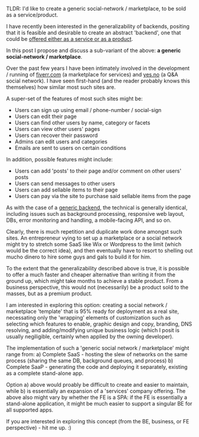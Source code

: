 TLDR: I'd like to create a generic social-network / marketplace, to be sold as a service/product.

I have recently been interested in the generalizability of backends, positing that it is feasible and desirable to create an abstract 'backend', one that could be [offered either as a service or as a product](baas.html). 

In this post I propose and discuss a sub-variant of the above: **a generic social-network / marketplace**. 

Over the past few years I have been intimately involved in the development / running of [fiverr.com](https://fiverr.com) (a marketplace for services) and [yes.no](https://yes.no) (a Q&A social network). I have seen first-hand (and the reader probably knows this themselves) how similar most such sites are. 

A super-set of the features of most such sites might be:

* Users can sign up using email / phone-number / social-sign 
* Users can edit their page
* Users can find other users by name, category or facets
* Users can view other users' pages
* Users can recover their password 
* Admins can edit users and categories 
* Emails are sent to users on certain conditions

In addition, possible features might include:

* Users can add 'posts' to their page and/or comment on other users' posts
* Users can send messages to other users
* Users can add sellable items to their page
* Users can pay via the site to purchase said sellable items from the page

As with the case of a [generic backend](baas.html), the technical is generally identical, including issues such as background processing, responsive web layout, DBs, error monitoring and handling, a mobile-facing API, and so on. 

Clearly, there is much repetition and duplicate work done amongst such sites. An entrepreneur vying to set up a marketplace or a social network might try to stretch some SaaS like Wix or Wordpress to the limit (which would be the correct idea), and then eventually have to resort to shelling out mucho dinero to hire some guys and gals to build it for him. 

To the extent that the generalizability described above is true, it is possible to offer a much faster and cheaper alternative than writing it from the ground up, which might take months to achieve a stable product. From a business perspective, this would not (necessarily) be a product sold to the masses, but as a premium product. 

I am interested in exploring this option: creating a social network / marketplace 'template' that is 95% ready for deployment as a real site, necessating only the 'wrapping' elements of customization such as selecting which features to enable, graphic design and copy, branding, DNS resolving, and adding/modifying unique business logic (which I posit is usually negiligible, certainly when applied by the owning developer). 

The implementation of such a 'generic social network / marketplace' might range from:
a) Complete SaaS - hosting the slew of networks on the same process (sharing the same DB, background queues, and process) 
b) Complete SaaP - generating the code and deploying it separately, existing as a complete stand-alone app.

Option a) above would proably be difficult to create and easier to maintain, while b) is essentially an expansion of a 'services' company offering. The above also might vary by whether the FE is a SPA: if the FE is essentially a stand-alone application, it might be much easier to support a singular BE for all supported apps. 

If you are interested in exploring this concept (from the BE, business, or FE perspective) - hit me up. :)